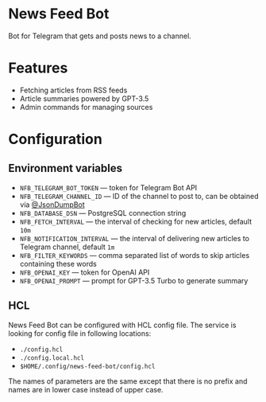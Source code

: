# News Feed Bot

Bot for Telegram that gets and posts news to a channel.

# Features

- Fetching articles from RSS feeds
- Article summaries powered by GPT-3.5
- Admin commands for managing sources

# Configuration

## Environment variables

- `NFB_TELEGRAM_BOT_TOKEN` — token for Telegram Bot API   
- `NFB_TELEGRAM_CHANNEL_ID` — ID of the channel to post to, can be obtained via [@JsonDumpBot](https://t.me/JsonDumpBot)
- `NFB_DATABASE_DSN` — PostgreSQL connection string
- `NFB_FETCH_INTERVAL` — the interval of checking for new articles, default `10m`
- `NFB_NOTIFICATION_INTERVAL` — the interval of delivering new articles to Telegram channel, default `1m`
- `NFB_FILTER_KEYWORDS` — comma separated list of words to skip articles containing these words
- `NFB_OPENAI_KEY` — token for OpenAI API
- `NFB_OPENAI_PROMPT` — prompt for GPT-3.5 Turbo to generate summary

## HCL

News Feed Bot can be configured with HCL config file. The service is looking for config file in following locations:

- `./config.hcl`
- `./config.local.hcl`
- `$HOME/.config/news-feed-bot/config.hcl`

The names of parameters are the same except that there is no prefix and names are in lower case instead of upper case.